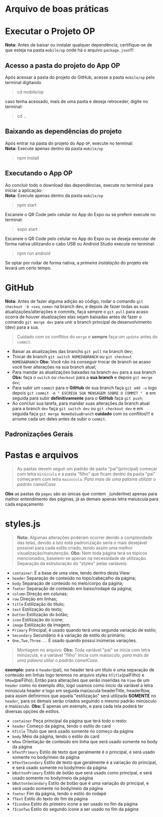 # Arquivo de boas práticas

# Executar o Projeto OP

**Nota:** Antes de baixar ou instalar qualquer dependência, certifique-se de que esteja na pasta `mobile/op` onde há o arquivo `package.json`!!!

## Acesso a pasta do projeto do App OP

Após acessar a pasta do projeto do GitHub, acesse a pasta `mobile/op` pelo terminal digitando 
> cd mobile/op

caso tenha acessado, mais de uma pasta e deseja retroceder, digite no terminal:
> cd ..
## Baixando as dependências do projeto
Após entrar na pasta do projeto do App `OP`, execute no terminal:<br>
**Nota:** Execute apenas dentro da pasta `mobile/op`
> npm install

## Executando o App OP
Ao concluir todo o download das dependências, execute no terminal para iniciar a aplicação:<br>
**Nota:** Execute apenas dentro da pasta `mobile/op`
> npm start

Escaneie o QR Code pelo celular no App do Expo ou se preferir execute no terminal:
>expo start

Escaneie o QR Code pelo celular no App do Expo ou se deseja executar de forma nativa utilizando o cabo USB ou Android Studio execute no terminal:
>npm run android

Se optar por rodar de forma nativa, a _primeira instalação_ do projeto ele levará um certo tempo.
# GitHub

**Nota:** Antes de fazer alguma adição ao código, rodar o comando `git checkout -b <seu_nome>` na branch dev, e depois de fazer todas as suas atualizações/alterações e commits, faça sempre o `git pull` para acaso ocorra de houver atualizações elas sejam baixadas antes de fazer o comando `git merge dev` para unir a branch principal de desenvolvimento (dev) para a sua.

> Cuidado com os conflitos do `merge` e **sempre** faça um `update` antes do `commit`.

- Baixar as atualizações das branchs `git pull` na branch dev;
- Trocar de branch `git switch NOMEDABRANCH` ou `git checkout NOMEDABRANCH` **Obs:** Você não irá conseguir trocar de branch se acaso você tiver alterações na sua branch atual;
- Para mandar as atualizações baixadas na branch `dev` para a sua branch **Obs:** faça o `switch` ou `checkout` para a **sua branch** e depois `git merge dev`;
- Para subir um `commit` para o **GitHub** de sua branch faça `git add -u` logo depois `git commit -m " ESCREVA SUA MENSAGEM SOBRE O COMMIT " ` e em seguida para subir **definitivamente** para o **GitHub** faça `git push`;
- Ao concluir sua tarefa, para mandar suas alterações da branch atual para a branch `dev` faça `git switch dev` ou `git checkout dev` e em seguida faça `git merge NomeDaSuaBranch` **cuidado** com os conflitos!!! e arrume cada um deles antes de subir o `commit`.

## Padronizações Gerais ##

# Pastas e arquivos
> As pastas devem seguir um padrão de pasta "pai"(principal) começar com letra `minúscula` e a pasta "filho" que ficam dentro da pasta "pai" começarem com letra `maíuscula`.
*Para mais de uma palavra utilizar o padrão camelCase*

**Obs** as pastas da `pages` são as únicas que contem `_`(underline) apenas para melhor entendimento das páginas, já as demais apenas letra maíuscula para cada espaçamento 

# styles.js
>**Nota:** Algumas alterações poderam ocorrer devido a complexidade das telas, devido a isto está padronização seria o mais desejável possível para cada estilo criado, tendo assim uma melhor visualização/manutenção.
**Obs:** Nem toda página terá os tópicos mencionados, baseiem-se apenas na necessidade de utilização.
Separação da estruturação do "styles" pelas variáveis:
- `container`: É a base de uma view, tendo dentro desta View:
- `header` Separação de conteúdo no topo/cabeçalho da página;
- `body`   Separação de conteúdo no meio/corpo da página;
- `footer` Separação de conteúdo em baixo/rodapé da página;
- `column` Direção em colunas;
- `row`    Direção em linhas;
- `title`  Estilização do título;
- `text`   Estilização do texto;
- `button` Estilização do botão;
- `icon`   Estilização do icone;
- `image`  Estilização da imagem;
- `Primary` Principal, é usado quando terá uma segunda variação de estilo;
- `Secondary` Secundário é a variação de estilo do primário;
- `One,Two,Three...` É usado quando possui inúmeras variações.

>Montagem no arquivo:
**Obs:** Toda variável "pai" se inicia com letra minúscula, e a variável "filho" inicia com maiúsculo, *para mais de uma palavra utilar o padrão camelCase.*

 **exemplo:** para o `header`(pai), no header terá um título e uma separação de conteúdo em linhas logo teremos no arquivo styles `hTitle`(paiFilho) e `hRow`(paiFilho); Então para alterações que serão inseridas na `View` de um `header` como no exemplo dito, logo usamos como inicio da variável a letra minúscula header e logo em seguida maiúscula headerTitle, headerRow, para assim definirmos que aquela "estilização" será utilizada **SOMENTE** no `header`, para os demais serão criados seguindo o mesmo padrão minúsculo e maiúsculo.
**Obs:** É apenas um exemplo, e para cada tela poderá ter diversas opções de estilos.
- `container` Peça principal da página que terá todo o resto:
- `header` Começo da página, tendo o estilo do card
- `hTitle` Titulo que será usado somente no começo da página
- `body` Meio da página, tendo o estilo do card
- `bRow` Orientação de conteúdo em linha que será usado somente no body da página
- `bTextPrimary` Estilo de texto que geralmente é o principal, e será usado somente no body/meio da página
- `bTextSecondary` Estilo de texto que geralmente é a variação do principal, e será usado somente no body/meio da página
- `bButtonPrimary` Estilo de botão que será usado como principal, e será usado somente no body/meio da página
- `bButtonSecondary` Estilo de botão que é uma variação do principal, e será usado somente no body/meio da página
- `footer` Fim da página, tendo o estilo do rodapé
- `fText` Estilo do texto do fim da página
- `fIconOne` Estilo do primeiro icone a ser usado no fim da página
- `fIconTwo` Estilo do segundo icone a ser usado no fim da página
